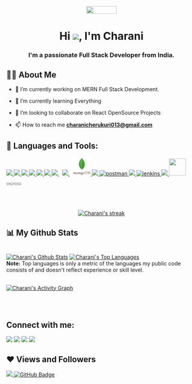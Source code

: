 <div align="center"><img width="40%" height="40%" align="center" src="https://c.neh.tw/thumb/f/720/comvecteezy227880.jpg" /></div>

<h1 align="center">Hi <img src="https://raw.githubusercontent.com/MartinHeinz/MartinHeinz/master/wave.gif" width="30px">, I'm Charani</h1>
<h3 align="center">I'm a passionate Full Stack Developer from India.</h3>


## 🙋‍♀️ About Me

- 🔭 I’m currently working on MERN Full Stack Development.

- 🌱 I’m currently learning Everything

- 👯 I’m looking to collaborate on React OpenSource Projects

- 📫 How to reach me **charanicherukuri013@gmail.com**


## 🚀 Languages and Tools:

<p align="left"> 
    <a href="https://reactjs.org/" target="_blank"> <img src="https://img.icons8.com/color/48/000000/react-native.png"/> </a>
    <a href="https://developer.mozilla.org/en-US/docs/Web/JavaScript" target="_blank"> <img src="https://img.icons8.com/color/48/000000/javascript.png"/> </a> 
    <a href="https://www.w3.org/html/" target="_blank"> <img src="https://img.icons8.com/color/48/000000/html-5.png"/> </a> 
    <a href="https://www.w3schools.com/css/" target="_blank"> <img src="https://img.icons8.com/color/48/000000/css3.png"/> </a> 
    <a href="https://getbootstrap.com" target="_blank"> <img src="https://img.icons8.com/color/48/000000/bootstrap.png"/> </a> 
    <a href="https://www.python.org" target="_blank"> <img src="https://img.icons8.com/color/48/000000/python.png"/> </a> 
    <a style="padding-right:8px;" href="https://nodejs.org" target="_blank"> <img src="https://img.icons8.com/color/48/000000/nodejs.png"/> </a> 
    <a style="padding-right:8px;" href="https://www.mysql.com/" target="_blank"> <img src="https://img.icons8.com/fluent/50/000000/mysql-logo.png"/> </a>
    <a href="https://www.mongodb.com/" target="_blank"> <img src="https://raw.githubusercontent.com/devicons/devicon/master/icons/mongodb/mongodb-original-wordmark.svg" alt="mongodb" width="48" height="48"/> </a> 
    <a href="https://firebase.google.com/" target="_blank"> <img src="https://img.icons8.com/color/48/000000/firebase.png"/> </a> 
    <a href="https://postman.com" target="_blank"> <img src="https://www.vectorlogo.zone/logos/getpostman/getpostman-icon.svg" alt="postman" width="45" height="45"/> </a>   
    <a href="https://git-scm.com/" target="_blank"> <img src="https://img.icons8.com/color/48/000000/git.png"/> </a> 
    <a href="https://www.jenkins.io" target="_blank"> <img src="https://www.vectorlogo.zone/logos/jenkins/jenkins-icon.svg" alt="jenkins" width="48" height="48"/> </a> 
    <a href="https://redux.js.org" target="_blank"> <img src="https://img.icons8.com/color/48/000000/redux.png"/> </a>
    <a href="https://dashboard.heroku.com/" target="_black"><img width="45" height="45" src="https://uploads.sitepoint.com/wp-content/uploads/2016/04/1461122387heroku-logo.jpg"/></a>
    <a href="https://expressjs.com" target="_blank"> <img src="https://raw.githubusercontent.com/devicons/devicon/master/icons/express/express-original-wordmark.svg" alt="express" width="40" height="40"/> </a>
</p>

<!-- [![React Badge](https://img.shields.io/badge/-React-61DBFB?style=for-the-badge&labelColor=black&logo=react&logoColor=61DBFB)](#)  [![Javascript Badge](https://img.shields.io/badge/-Javascript-F0DB4F?style=for-the-badge&labelColor=black&logo=javascript&logoColor=F0DB4F)](#) [![Typescript Badge](https://img.shields.io/badge/-Typescript-007acc?style=for-the-badge&labelColor=black&logo=typescript&logoColor=007acc)](#) [![Nodejs Badge](https://img.shields.io/badge/-Nodejs-3C873A?style=for-the-badge&labelColor=black&logo=node.js&logoColor=3C873A)](#) [![GraphQL Badge](https://img.shields.io/badge/-GraphQl-e535ab?style=for-the-badge&labelColor=black&logo=node.js&logoColor=e535ab)](#) -->
<br/>

<p align="center">
    <a href="https://github.com/charani013/github-readme-streak-stats">
        <img title="🔥 Get streak stats for your profile at git.io/streak-stats" alt="Charani's streak" src="https://github-readme-streak-stats.herokuapp.com/?user=charani013&theme=black-ice&hide_border=true&stroke=0000&background=060A0CD0"/>
    </a>
</p>

## 📊 My Github Stats

  <br/>
    <a href="https://github.com/charani013/github-readme-stats"><img alt="Charani's Github Stats" src="https://github-readme-stats.vercel.app/api?username=charani013&show_icons=true&count_private=true&theme=react&hide_border=true&bg_color=0D1117" /></a>
  <a href="https://github.com/charani013/github-readme-stats"><img alt="Charani's Top Languages" src="https://github-readme-stats.vercel.app/api/top-langs/?username=charani013&langs_count=8&count_private=true&layout=compact&theme=react&hide_border=true&bg_color=0D1117" /></a>
  <br/>
  <b>Note:</b> Top languages is only a metric of the languages my public code consists of and doesn't reflect experience or skill level.


<br/>
<br/>

<a href="https://github.com/charani013/github-readme-activity-graph"><img alt="Charani's Activity Graph" src="https://activity-graph.herokuapp.com/graph?username=charani013&bg_color=0D1117&color=5BCDEC&line=5BCDEC&point=FFFFFF&hide_border=true" /></a>

<br/>
<br/>

## Connect with me:
<p align="left">

<a href = "linkedin.com/in/charani-cherukuri-82b107174/"><img src="https://img.icons8.com/fluent/48/000000/linkedin.png"/></a>
<a href = "https://twitter.com/charanicheruku3"><img src="https://img.icons8.com/fluent/48/000000/twitter.png"/></a>
<a href = "https://www.instagram.com/__charani__/"><img src="https://img.icons8.com/fluent/48/000000/instagram-new.png"/></a>
<a href = "https://www.youtube.com/channel/UCU2BraGbrXTQ_DCnLRkzBGw"><img src="https://img.icons8.com/color/48/000000/youtube-play.png"/></a>

</p>

## ❤ Views and Followers
<a href="https://github.com/Meghna-DAS/github-profile-views-counter">
    <img src="https://komarev.com/ghpvc/?username=charani013">
</a>
<a href="https://github.com/charani013?tab=followers"><img src="https://img.shields.io/github/followers/charani013?label=Followers&style=social" alt="GitHub Badge"></a>


